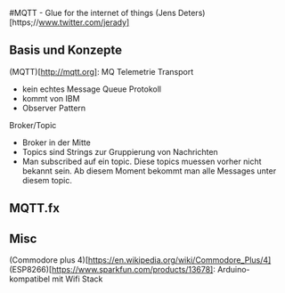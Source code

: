#MQTT - Glue for the internet of things
(Jens Deters)[https;//www.twitter.com/jerady]

## Basis und Konzepte

(MQTT)[http://mqtt.org]: MQ Telemetrie Transport
- kein echtes Message Queue Protokoll
- kommt von IBM 
- Observer Pattern

Broker/Topic
- Broker in der Mitte
- Topics sind Strings zur Gruppierung von Nachrichten
- Man subscribed auf ein topic. Diese topics muessen vorher nicht bekannt sein. Ab diesem Moment bekommt man alle Messages unter diesem topic.

## MQTT.fx


## Misc
(Commodore plus 4)[https://en.wikipedia.org/wiki/Commodore_Plus/4]
(ESP8266)[https://www.sparkfun.com/products/13678]: Arduino-kompatibel mit Wifi Stack
